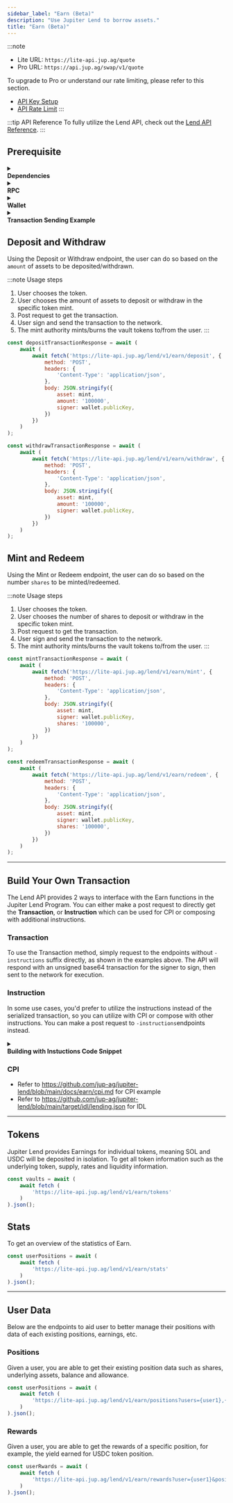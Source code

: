 ```yaml
---
sidebar_label: "Earn (Beta)"
description: "Use Jupiter Lend to borrow assets."
title: "Earn (Beta)"
---
```


<head>
    <title>Earn (Beta)</title>
    <meta name="twitter:card" content="summary" />
</head>

:::note
- Lite URL: `https://lite-api.jup.ag/quote`
- Pro URL: `https://api.jup.ag/swap/v1/quote`

To upgrade to Pro or understand our rate limiting, please refer to this section.
- [API Key Setup](/docs/api-setup)
- [API Rate Limit](/docs/api-rate-limit)
:::

:::tip API Reference
To fully utilize the Lend API, check out the [Lend API Reference](/docs/api/lend-api).
:::

## Prerequisite

<details>
    <summary>
        <div>
            <div>
                <b>Dependencies</b>
            </div>
        </div>
    </summary>

```bash
npm install @solana/web3.js@1 # Using v1 of web3.js instead of v2
npm install dotenv # If required for wallet setup
```
</details>

<details>
    <summary>
        <div>
            <div>
                <b>RPC</b>
            </div>
        </div>
    </summary>

**Set up RPC**

:::note
Solana provides a [default RPC endpoint](https://solana.com/docs/core/clusters). However, as your application grows, we recommend you to always use your own or provision a 3rd party provider’s RPC endpoint such as [Helius](https://helius.dev/) or [Triton](https://triton.one/).
:::

```jsx
import { Connection } from "@solana/web3.js";
const connection = new Connection('https://api.mainnet-beta.solana.com');
```
</details>

<details>
    <summary>
        <div>
            <div>
                <b>Wallet</b>
            </div>
        </div>
    </summary>

**Set up Development Wallet**

:::note
- You can paste in your private key for testing purposes but this is not recommended for production applications.
- If you want to store your private key in the project directly, you can do it via a `.env` file.
:::

To set up a development wallet via `.env` file, you can use the following script.

```jsx
// index.js
import { Keypair } from '@solana/web3.js';
import dotenv from 'dotenv';
require('dotenv').config();

const wallet = Keypair.fromSecretKey(bs58.decode(process.env.PRIVATE_KEY || ''));
```

```bash
# .env
PRIVATE_KEY=""
```

To set up a development wallet via a wallet generated via [Solana CLI](https://solana.com/docs/intro/installation#solana-cli-basics), you can use the following script.

```jsx
import { Keypair } from '@solana/web3.js';
import fs from 'fs';

const privateKeyArray = JSON.parse(fs.readFileSync('/Path/To/.config/solana/id.json', 'utf8').trim());
const wallet = Keypair.fromSecretKey(new Uint8Array(privateKeyArray));
```
</details>

<details>
    <summary>
        <div>
            <div>
                <b>Transaction Sending Example</b>
            </div>
        </div>
    </summary>

```jsx
transaction.sign([wallet]);
const transactionBinary = transaction.serialize();
console.log(transactionBinary);
console.log(transactionBinary.length);
const blockhashInfo = await connection.getLatestBlockhashAndContext({ commitment: "finalized" });

const signature = await connection.sendRawTransaction(transactionBinary, {
  maxRetries: 0,
  skipPreflight: true,
  preflightCommitment: "confirmed",
});

console.log(`Transaction sent: https://solscan.io/tx/${signature}`);
  
try {
  const confirmation = await connection.confirmTransaction({
    signature,
    blockhash: blockhashInfo.value.blockhash,
    lastValidBlockHeight: blockhashInfo.value.lastValidBlockHeight,
  }, "confirmed");

  if (confirmation.value.err) {
    console.error(`Transaction failed: ${JSON.stringify(confirmation.value.err)}`);
    console.log(`Examine the failed transaction: https://solscan.io/tx/${signature}`);
  } else {
    console.log(`Transaction successful: https://solscan.io/tx/${signature}`);
  }
} catch (error) {
  console.error(`Error confirming transaction: ${error}`);
  console.log(`Examine the transaction status: https://solscan.io/tx/${signature}`);
};
```

</details>

## Deposit and Withdraw

Using the Deposit or Withdraw endpoint, the user can do so based on the `amount` of assets to be deposited/withdrawn.

:::note Usage steps
1. User chooses the token.
2. User chooses the amount of assets to deposit or withdraw in the specific token mint.
3. Post request to get the transaction.
4. User sign and send the transaction to the network.
4. The mint authority mints/burns the vault tokens to/from the user.
:::

```jsx
const depositTransactionResponse = await (
    await (
        await fetch('https://lite-api.jup.ag/lend/v1/earn/deposit', {
            method: 'POST',
            headers: {
                'Content-Type': 'application/json',
            },
            body: JSON.stringify({
                asset: mint,
                amount: '100000',
                signer: wallet.publicKey,
            })
        })
    )
);
```
```jsx
const withdrawTransactionResponse = await (
    await (
        await fetch('https://lite-api.jup.ag/lend/v1/earn/withdraw', {
            method: 'POST',
            headers: {
                'Content-Type': 'application/json',
            },
            body: JSON.stringify({
                asset: mint,
                amount: '100000',
                signer: wallet.publicKey,
            })
        })
    )
);
```

## Mint and Redeem

Using the Mint or Redeem endpoint, the user can do so based on the number `shares` to be minted/redeemed.

:::note Usage steps
1. User chooses the token.
2. User chooses the number of shares to deposit or withdraw in the specific token mint.
3. Post request to get the transaction.
4. User sign and send the transaction to the network.
4. The mint authority mints/burns the vault tokens to/from the user.
:::

```jsx
const mintTransactionResponse = await (
    await (
        await fetch('https://lite-api.jup.ag/lend/v1/earn/mint', {
            method: 'POST',
            headers: {
                'Content-Type': 'application/json',
            },
            body: JSON.stringify({
                asset: mint,
                signer: wallet.publicKey,
                shares: '100000',
            })
        })
    )
);
```
```jsx
const redeemTransactionResponse = await (
    await (
        await fetch('https://lite-api.jup.ag/lend/v1/earn/redeem', {
            method: 'POST',
            headers: {
                'Content-Type': 'application/json',
            },
            body: JSON.stringify({
                asset: mint,
                signer: wallet.publicKey,
                shares: '100000',
            })
        })
    )
);
```

---

## Build Your Own Transaction

The Lend API provides 2 ways to interface with the Earn functions in the Jupiter Lend Program. You can either make a post request to directly get the **Transaction**, or **Instruction** which can be used for CPI or composing with additional instructions.

### Transaction

To use the Transaction method, simply request to the endpoints without `-instructions` suffix directly, as shown in the examples above. The API will respond with an unsigned base64 transaction for the signer to sign, then sent to the network for execution.

### Instruction

In some use cases, you'd prefer to utilize the instructions instead of the serialized transaction, so you can utilize with CPI or compose with other instructions. You can make a post request to `-instructions`endpoints instead.

<details>
    <summary>
        <div>
            <div>
                <b>Building with Instuctions Code Snippet</b>
            </div>
        </div>
    </summary>
Example code snippet of using `/deposit-instructions` endpoint and building a transaction with the instructions.

```jsx
import { Connection, Keypair, PublicKey, TransactionMessage, TransactionInstruction, VersionedTransaction } from '@solana/web3.js';
import fs from 'fs';

const privateKeyArray = JSON.parse(fs.readFileSync('/Path/to/private/key', 'utf8').trim());
const wallet = Keypair.fromSecretKey(new Uint8Array(privateKeyArray));
const connection = new Connection('insert-your-own-rpc');

const depositIx = await (
    await fetch (
        'https://lite-api.jup.ag/lend/v1/earn/deposit-instructions', {
            method: 'POST',
            headers: {
                'Content-Type': 'application/json',
            },
            body: JSON.stringify({
                asset: 'EPjFWdd5AufqSSqeM2qN1xzybapC8G4wEGGkZwyTDt1v',
                amount: '1000000',
                signer: wallet.publicKey,
            }, null, 2)
        }
    )
).json();

console.log(JSON.stringify(depositIx, null, 2));

const deserializeInstruction = (instruction) => {
    return new TransactionInstruction({
    programId: new PublicKey(instruction.programId),
    keys: instruction.accounts.map((key) => ({
        pubkey: new PublicKey(key.pubkey),
        isSigner: key.isSigner,
        isWritable: key.isWritable,
    })),
    data: Buffer.from(instruction.data, 'base64'),
    });
};

const blockhash = (await connection.getLatestBlockhash()).blockhash;
const messageV0 = new TransactionMessage({
    payerKey: wallet.publicKey,
    recentBlockhash: blockhash,
    instructions: [
        ...depositIx.instructions.map(deserializeInstruction)
    ],
}).compileToV0Message();

const transaction = new VersionedTransaction(messageV0);
transaction.sign([wallet]);
const transactionBinary = transaction.serialize();
console.log(transactionBinary);
console.log(transactionBinary.length);
const blockhashInfo = await connection.getLatestBlockhashAndContext({ commitment: "finalized" });

const signature = await connection.sendRawTransaction(transactionBinary, {
  maxRetries: 0,
  skipPreflight: true,
  preflightCommitment: "confirmed",
});

console.log(`Transaction sent: https://solscan.io/tx/${signature}`);
  
try {
  const confirmation = await connection.confirmTransaction({
    signature,
    blockhash: blockhashInfo.value.blockhash,
    lastValidBlockHeight: blockhashInfo.value.lastValidBlockHeight,
  }, "confirmed");

  if (confirmation.value.err) {
    console.error(`Transaction failed: ${JSON.stringify(confirmation.value.err)}`);
    console.log(`Examine the failed transaction: https://solscan.io/tx/${signature}`);
  } else {
    console.log(`Transaction successful: https://solscan.io/tx/${signature}`);
  }
} catch (error) {
  console.error(`Error confirming transaction: ${error}`);
  console.log(`Examine the transaction status: https://solscan.io/tx/${signature}`);
};
```
</details>

### CPI

- Refer to https://github.com/jup-ag/jupiter-lend/blob/main/docs/earn/cpi.md for CPI example
- Refer to https://github.com/jup-ag/jupiter-lend/blob/main/target/idl/lending.json for IDL

---

## Tokens

Jupiter Lend provides Earnings for individual tokens, meaning SOL and USDC will be deposited in isolation. To get all token information such as the underlying token, supply, rates and liquidity information.

```jsx
const vaults = await (
    await fetch (
        'https://lite-api.jup.ag/lend/v1/earn/tokens'
    )
).json();
```

## Stats

To get an overview of the statistics of Earn.

```jsx
const userPositions = await (
    await fetch (
        'https://lite-api.jup.ag/lend/v1/earn/stats'
    )
).json();
```

---

## User Data

Below are the endpoints to aid user to better manage their positions with data of each existing positions, earnings, etc.

### Positions

Given a user, you are able to get their existing position data such as shares, underlying assets, balance and allowance.

```jsx
const userPositions = await (
    await fetch (
        'https://lite-api.jup.ag/lend/v1/earn/positions?users={user1},{user2}'
    )
).json();
```

### Rewards

Given a user, you are able to get the rewards of a specific position, for example, the yield earned for USDC token position.

```jsx
const userRwards = await (
    await fetch (
        'https://lite-api.jup.ag/lend/v1/earn/rewards?user={user1}&positions={position1},{position2}'
    )
).json();
```
